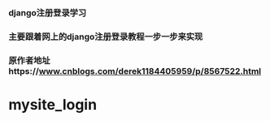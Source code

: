 ### django注册登录学习
### 主要跟着网上的django注册登录教程一步一步来实现
### 原作者地址https://www.cnblogs.com/derek1184405959/p/8567522.html
# mysite_login
